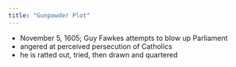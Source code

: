 ```yaml
---
title: "Gunpowder Plot"
---
```

- November 5, 1605; Guy Fawkes attempts to blow up Parliament
- angered at perceived persecution of Catholics
- he is ratted out, tried, then drawn and quartered